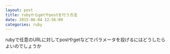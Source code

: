 ```yaml
---
layout: post
title: rubyからgetやpostを行う方法
date: 2015-06-04 12:56:09
categories: ruby
---
```

<!-- {% raw %} -->
<p>rubyで任意のURLに対してpostやgetなどでパラメータを投げるにはどうしたらよいのでしょうか</p>
<!-- {% endraw %} -->
